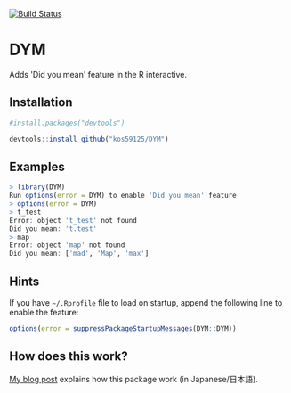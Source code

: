[![Build Status](https://travis-ci.org/kos59125/DYM.svg?branch=master)](https://travis-ci.org/kos59125/DYM)

DYM
===

Adds 'Did you mean' feature in the R interactive.


Installation
------------

```r
#install.packages("devtools")

devtools::install_github("kos59125/DYM")
```

Examples
--------

```r
> library(DYM)
Run options(error = DYM) to enable 'Did you mean' feature
> options(error = DYM)
> t_test
Error: object 't_test' not found
Did you mean: 't.test'
> map
Error: object 'map' not found
Did you mean: ['mad', 'Map', 'max']
```

Hints
-----

If you have `~/.Rprofile` file to load on startup,
append the following line to enable the feature:

```r
options(error = suppressPackageStartupMessages(DYM::DYM))
```

How does this work?
-------------------

[My blog post](http://blog.recyclebin.jp/archives/4439) explains how this package work (in Japanese/日本語).


